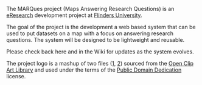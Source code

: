 The MARQues project (Maps Answering Research Questions) is an [eResearch](http://en.wikipedia.org/wiki/Eresearch) development project at [Flinders University](http://www.flinders.edu.au).

The goal of the project is the development a web based system that can be used to put datasets on a map with a focus on answering research questions. The system will be designed to be lightweight and reusable.

Please check back here and in the Wiki for updates as the system evolves.

The project logo is a mashup of two files ([1](http://www.openclipart.org/detail/85393/search-for-fingerprints-by-jhnri4), [2](http://www.openclipart.org/detail/120607/treasure-map-by-tzunghaor)) sourced from the [Open Clip Art Library](http://www.openclipart.org/) and used under the terms of the [Public Domain Dedication](http://creativecommons.org/publicdomain/zero/1.0/) license.